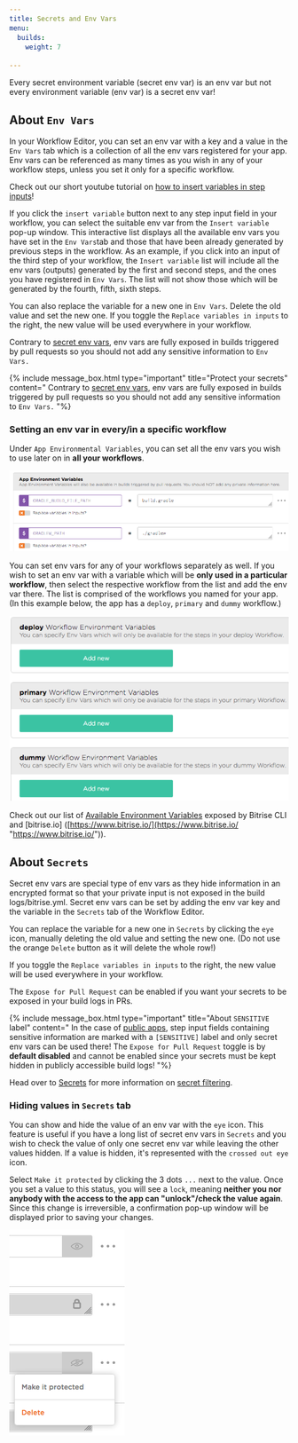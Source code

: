 ```yaml
---
title: Secrets and Env Vars
menu:
  builds:
    weight: 7

---
```

Every secret environment variable (secret env var) is an env var but not every environment variable (env var) is a secret env var!

## About `Env Vars`

In your Workflow Editor, you can set an env var with a key and a value in the `Env Vars` tab which is a collection of all the env vars registered for your app. Env vars can be referenced as many times as you wish in any of your workflow steps, unless you set it only for a specific workflow.

Check out our short youtube tutorial on [how to insert variables in step inputs](https://youtu.be/atuP_1KN41Q)!

If you click the `insert variable` button next to any step input field in your workflow, you can select the suitable env var from the `Insert variable` pop-up window. This interactive list displays all the available env vars you have set in the `Env Vars`tab and those that have been already generated by previous steps in the workflow.
As an example, if you click into an input of the third step of your workflow, the `Insert variable` list will include all the env vars (outputs) generated by the first and second steps, and the ones you have registered in `Env Vars`. The list will not show those which will be generated by the fourth, fifth, sixth steps.

You can also replace the variable for a new one in `Env Vars`. Delete the old value and set the new one. If you toggle the `Replace variables in inputs` to the right, the new value will be used everywhere in your workflow.

Contrary to [secret env vars](#about-secrets/), env vars are fully exposed in builds triggered by pull requests so you should not add any sensitive information to `Env Vars.`

{% include message_box.html type="important" title="Protect your secrets" content=" Contrary to [secret env vars](#about-secrets/), env vars are fully exposed in builds triggered by pull requests so you should not add any sensitive information to `Env Vars.` "%}

### Setting an env var in every/in a specific workflow

Under `App Environmental Variables`, you can set all the env vars you wish to use later on in **all your workflows**.

![Screenshot](/img/builds/app-env-var.png)

You can set env vars for any of your workflows separately as well. If you wish to set an env var with a variable which will be **only used in a particular workflow**, then select the respective workflow from the list and add the env var there. The list is comprised of the workflows you named for your app. (In this example below, the app has a `deploy`, `primary` and `dummy` workflow.)

![Screenshot](/img/builds/workflow-env-var.png)

Check out our list of [Available Environment Variables](/builds/available-environment-variables/) exposed by Bitrise CLI and \[bitrise.io\] ([https://www.bitrise.io/](https://www.bitrise.io/ "https://www.bitrise.io/")).

## About `Secrets`

Secret env vars are special type of env vars as they hide information in an encrypted format so that your private input is not exposed in the build logs/bitrise.yml. Secret env vars can be set by adding the env var key and the variable in the `Secrets` tab of the Workflow Editor.

You can replace the variable for a new one in `Secrets` by clicking the `eye` icon, manually deleting the old value and setting the new one. (Do not use the orange `Delete` button as it will delete the whole row!)

If you toggle the `Replace variables in inputs` to the right, the new value will be used everywhere in your workflow.

The `Expose for Pull Request` can be enabled if you want your secrets to be exposed in your build logs in PRs.

{% include message_box.html type="important" title="About `SENSITIVE` label" content=" In the case of [public apps](/adding-a-new-app/public-apps/), step input fields containing sensitive information are marked with a `[SENSITIVE]` label and only secret env vars can be used there! The `Expose for Pull Request` toggle is by **default disabled** and cannot be enabled since your secrets must be kept hidden in publicly accessible build logs! "%}

Head over to [Secrets](/bitrise-cli/secrets/) for more information on [secret filtering](/bitrise-cli/secrets/#secret-filtering-with-bitrise-cli/).

### Hiding values in `Secrets` tab

You can show and hide the value of an env var with the `eye` icon. This feature is useful if you have a long list of secret env vars in `Secrets` and you wish to check the value of only one secret env var while leaving the other values hidden. If a value is hidden, it's represented with the `crossed out eye` icon.

Select `Make it protected` by clicking the 3 dots `...` next to the value. Once you set a value to this status, you will see a `lock`, meaning **neither you nor anybody with the access to the app can "unlock"/check the value again**. Since this change is irreversible, a confirmation pop-up window will be displayed prior to saving your changes.

![Screenshot](/img/builds/secrets-icons.png)